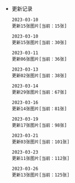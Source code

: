 * 更新记录

    ```
    2023-03-10
    更新15张图片[当前：15张]
    ```

    ```
    2023-03-10
    更新15张图片[当前：30张]
    ```

    ```
    2023-03-11
    更新06张图片[当前：36张]
    ```

    ```
    2023-03-13
    更新02张图片[当前：38张]
    ```

    ```
    2023-03-14
    更新29张图片[当前：67张]
    ```

    ```
    2023-03-16
    更新14张图片[当前：81张]
    ```

    ```
    2023-03-19
    更新17张图片[当前：98张]
    ```

    ```
    2023-03-21
    更新03张图片[当前：101张]
    ```

    ```
    2023-03-23
    更新11张图片[当前：112张]
    ```

    ```
    2023-03-26
    更新13张图片[当前：125张]
    ```